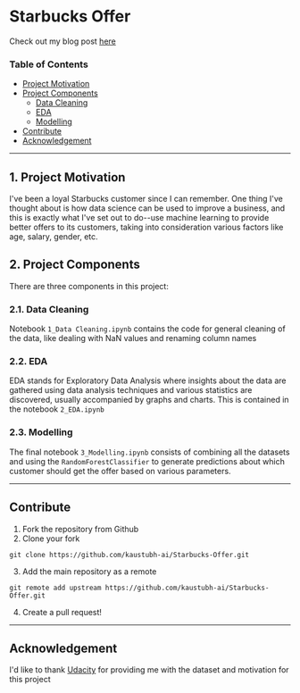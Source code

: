 

# Starbucks Offer
Check out my blog post [here](https://medium.com/@__kaustubh__/did-you-get-that-starbucks-offer-8e4908c34c14)

### Table of Contents

- [Project Motivation](#motivation)
- [Project Components](#components)
  - [Data Cleaning](#etl_pipeline)
  - [EDA](#ml_pipeline)
  - [Modelling](#flask)
- [Contribute](#contribute)
- [Acknowledgement](#ack)

***

<a id='motivation'></a>

## 1. Project Motivation

I've been a loyal Starbucks customer since I can remember. One thing I've thought about is how data science can be used to improve a business, and this is exactly what I've set out to do--use machine learning to provide better offers to its customers, taking into consideration various factors like age, salary, gender, etc.

<a id='components'></a>

## 2. Project Components

There are three components in this project:

<a id='etl_pipeline'></a>

### 2.1. Data Cleaning

Notebook `1_Data Cleaning.ipynb` contains the code for general cleaning of the data, like dealing with NaN values and renaming column names

<a id='ml_pipeline'></a>

### 2.2. EDA

EDA stands for Exploratory Data Analysis where insights about the data are gathered using data analysis techniques and various statistics are discovered, usually accompanied by graphs and charts. This is contained in the notebook `2_EDA.ipynb`

<a id='flask'></a>

### 2.3. Modelling

The final notebook `3_Modelling.ipynb` consists of combining all the datasets and using the `RandomForestClassifier` to generate predictions about which customer should get the offer based on various parameters.

***

<a name="contribute"/>

## Contribute
1.  Fork the repository from Github
2.  Clone your fork

`git clone https://github.com/kaustubh-ai/Starbucks-Offer.git`

3.  Add the main repository as a remote

`git remote add upstream https://github.com/kaustubh-ai/Starbucks-Offer.git`

4.  Create a pull request!

***

<a name="ack"/>

## Acknowledgement

I'd like to thank [Udacity](https://www.udacity.com) for providing me with the dataset and motivation for this project
